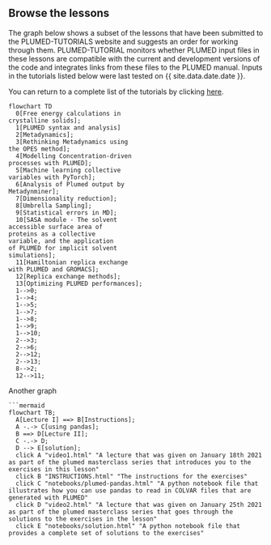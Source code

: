 
Browse the lessons
------------------------

The graph below shows a subset of the lessons that have been submitted to the PLUMED-TUTORIALS website and suggests an order for working through them. PLUMED-TUTORIAL monitors whether PLUMED input files in these lessons are compatible with the current and development versions of the code and integrates links from these files to the PLUMED manual.  Inputs in the tutorials listed below were last tested on {{ site.data.date.date }}.
   
   You can return to a complete list of the tutorials by clicking [here](browse.md).

```mermaid   
flowchart TD
  0[Free energy calculations in
crystalline solids];
  1[PLUMED syntax and analysis]
  2[Metadynamics];
  3[Rethinking Metadynamics using
the OPES method];
  4[Modelling Concentration-driven
processes with PLUMED];
  5[Machine learning collective
variables with PyTorch];
  6[Analysis of Plumed output by
Metadynminer];
  7[Dimensionality reduction];
  8[Umbrella Sampling];
  9[Statistical errors in MD];
  10[SASA module - The solvent
accessible surface area of
proteins as a collective
variable, and the application
of PLUMED for implicit solvent
simulations];
  11[Hamiltonian replica exchange
with PLUMED and GROMACS];
  12[Replica exchange methods];
  13[Optimizing PLUMED performances];
  1-->0;
  1-->4;
  1-->5;
  1-->7;
  1-->8;
  1-->9;
  1-->10;
  2-->3;
  2-->6;
  2-->12;
  2-->13;
  8-->2;
  12-->11;
```

Another graph

```mermaid
```mermaid
flowchart TB;
  A[Lecture I] ==> B[Instructions];
  A -.-> C[using pandas];
  B ==> D[Lecture II];
  C -.-> D;
  D --> E[solution];
  click A "video1.html" "A lecture that was given on January 18th 2021 as part of the plumed masterclass series that introduces you to the exercises in this lesson"
  click B "INSTRUCTIONS.html" "The instructions for the exercises"
  click C "notebooks/plumed-pandas.html" "A python notebook file that illustrates how you can use pandas to read in COLVAR files that are generated with PLUMED"
  click D "video2.html" "A lecture that was given on January 25th 2021 as part of the plumed masterclass series that goes through the solutions to the exercises in the lesson"
  click E "notebooks/solution.html" "A python notebook file that provides a complete set of solutions to the exercises"
```
```

